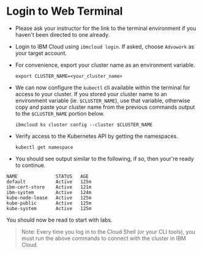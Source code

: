 # Login to Web Terminal

* Please ask your instructor for the link to the terminal environment if you haven't been directed to one already.

* Login to IBM Cloud using `ibmcloud login`. If asked, choose `Advowork` as your target account.

* For convenience, export your cluster name as an environment variable.

   ```shell
   export CLUSTER_NAME=<your_cluster_name>
   ```

* We can now configure the `kubectl` cli available within the terminal for access to your cluster. If you stored your cluster name to an environment variable (ie. `$CLUSTER_NAME`), use that variable, otherwise copy and paste your cluster name from the previous commands output to the `$CLUSTER_NAME` portion below.

   ```shell
   ibmcloud ks cluster config --cluster $CLUSTER_NAME
   ```

* Verify access to the Kubernetes API by getting the namespaces.

   ```shell
   kubectl get namespace
   ```

* You should see output similar to the following, if so, then your're ready to continue.

```text
NAME              STATUS   AGE
default           Active   125m
ibm-cert-store    Active   121m
ibm-system        Active   124m
kube-node-lease   Active   125m
kube-public       Active   125m
kube-system       Active   125m
```

You should now be read to start with labs.

> Note: Every time you log in to the Cloud Shell (or your CLI tools), you must run the above commands to connect with the cluster in IBM Cloud.
